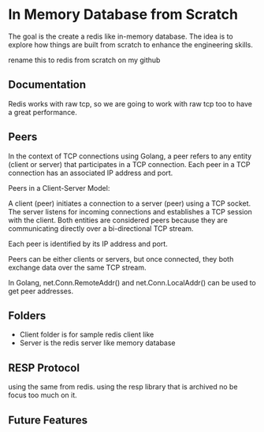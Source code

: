 # In Memory Database from Scratch

The goal is the create a redis like in-memory database. The idea is to explore how things are built from scratch to enhance the engineering skills.


rename this to redis from scratch on my github

## Documentation

Redis works with raw tcp, so we are going to work with raw tcp too to have a great performance.

## Peers

In the context of TCP connections using Golang, a peer refers to any entity (client or server) that participates in a TCP connection. Each peer in a TCP connection has an associated IP address and port.

Peers in a Client-Server Model:

A client (peer) initiates a connection to a server (peer) using a TCP socket.
The server listens for incoming connections and establishes a TCP session with the client.
Both entities are considered peers because they are communicating directly over a bi-directional TCP stream.

Each peer is identified by its IP address and port.

Peers can be either clients or servers, but once connected, they both exchange data over the same TCP stream.

In Golang, net.Conn.RemoteAddr() and net.Conn.LocalAddr() can be used to get peer addresses.

## Folders
- Client folder is for sample redis client like
- Server is the redis server like memory database


## RESP Protocol

using the same from redis. using the resp library that is archived no be focus too much on it.


## Future Features
